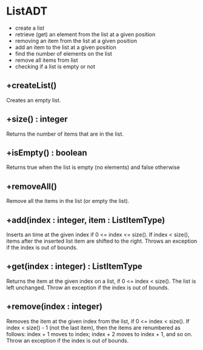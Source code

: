 # ListADT
- create a list
- retrieve (get) an element from the list at a given position
- removing an item from the list at a given position
- add an item to the list at a given position
- find the number of elements on the list
- remove all items from list
- checking if a list is empty or not

## +createList()
Creates an empty list.

## +size() : integer
Returns the number of items that are in the list.

## +isEmpty() : boolean
Returns true when the list is empty (no elements) and false otherwise

## +removeAll() 
Remove all the items in the list (or empty the list).

## +add(index : integer, item : ListItemType)
Inserts an time at the given index if
0 <= index <= size().
If index < size(), items after the inserted list item are shifted to the right. 
Throws an exception if the index is out of bounds.

## +get(index : integer) : ListItemType 
Returns the item at the given index on a list,
if 0 <= index < size().
The list is left unchanged.
Throw an exception if the index is out of bounds.

## +remove(index : integer) 
Removes the item at the given index from the list,
if 0 <= index < size().
If index < size() - 1 (not the last item), then the items are renumbered as follows: index + 1 moves to index; index + 2 moves to index + 1, and so on.
Throw an exception if the index is out of bounds.